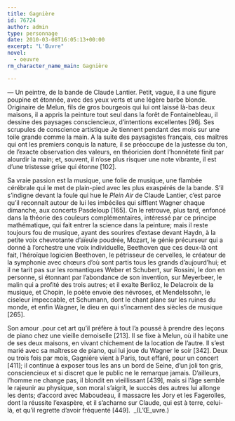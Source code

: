 ```yaml
---
title: Gagnière
id: 76724
author: admin
type: personnage
date: 2010-03-08T16:05:13+00:00
excerpt: "L'Œuvre"
novel:
  - oeuvre
rm_character_name_main: Gagnière

---
```

— Un peintre, de la bande de Claude Lantier. Petit, vague, il a une figure poupine et étonnée, avec des yeux verts et une légère barbe blonde. Originaire de Melun, fils de gros bourgeois qui lui ont laissé là-bas deux maisons, il a appris la peinture tout seul dans la forêt de Fontainebleau, il dessine des paysages consciencieux, d&rsquo;intentions excellentes [96j. Ses scrupules de conscience artistique Je tiennent pendant des mois sur une toile grande comme la main. A la suite des paysagistes français, ces maîtres qui ont les premiers conquis la nature, il se préoccupe de la justesse du ton, de l&rsquo;exacte observation des valeurs, en théoricien dont l&rsquo;honnêteté finit par alourdir la main; et, souvent, il n&rsquo;ose plus risquer une note vibrante, il est d&rsquo;une tristesse grise qui étonne [102].

Sa vraie passion est la musique, une folie de musique, une flambée cérébrale qui le met de plain-pied avec les plus exaspérés de la bande. S&rsquo;il s&rsquo;indigne devant la foule qui hue le _Plein Air_ de Claude Lantier, c&rsquo;est parce qu&rsquo;il reconnaît autour de lui les imbéciles qui sifflent Wagner chaque dimanche, aux concerts Pasdeloup [165]. On le retrouve, plus tard, enfoncé dans la théorie des couleurs complémentaires, intéressé par ce principe mathématique, qui fait entrer la science dans la peinture; mais il reste toujours fou de musique, ayant des sourires d&rsquo;extase devant Haydn, à la petite voix chevrotante d&rsquo;aïeule poudrée, Mozart, le génie précurseur qui a donné à l&rsquo;orchestre une voix individuelle, Beethoven que ces deux-là ont fait, l&rsquo;héroïque logicien Beethoven, le pétrisseur de cervelles, le créateur de la symphonie avec chœurs d&rsquo;où sont partis tous les grands d&rsquo;aujourd&rsquo;hui; et il ne tarit pas sur les romantiques Weber et Schubert, sur Rossini, le don en personne, si étonnant par l&rsquo;abondance de son invention, sur Meyerbeer, le malin qui a profité des trois autres; et il exalte Berlioz, le Delacroix de la musique, et Chopin, le poète envoie des névroses, et Mendelssohn, le ciseleur impeccable, et Schumann, dont le chant plane sur les ruines du monde, et enfin Wagner, le dieu en qui s&rsquo;incarnent des siècles de musique [265].

Son amour .pour cet art qu&rsquo;il préfère à tout l&rsquo;a poussé à prendre des leçons de piano chez une vieille demoiselle [213]. Il se fixe à Melun, où il habite une de ses deux maisons, en vivant chichement de la location de l&rsquo;autre. Il s&rsquo;est marié avec sa maîtresse de piano, qui lui joue du Wagner le soir [342]. Deux ou trois fois par mois, Gagniére vient à Paris, tout effaré, pour un concert [411]; il continue à exposer tous les ans un bord de Seine, d&rsquo;un joli ton gris, consciencieux et si discret que le public ne le remarque jamais. D&rsquo;ailleurs, l&rsquo;homme ne change pas, il blondit en vieillissant [439], mais si l&rsquo;âge semble le rajeunir au physique, son moral s&rsquo;aigrit, le succès des autres lui allonge les dents; d&rsquo;accord avec Maboudeau, il massacre les Jory et les Fagerolles, dont la réussite l&rsquo;exaspère, et il s&rsquo;acharne sur Claude, qui est à terre, celui-là, et qu&rsquo;il regrette d&rsquo;avoir fréquenté [449].  _(L&rsquo;Œ_uvre.)